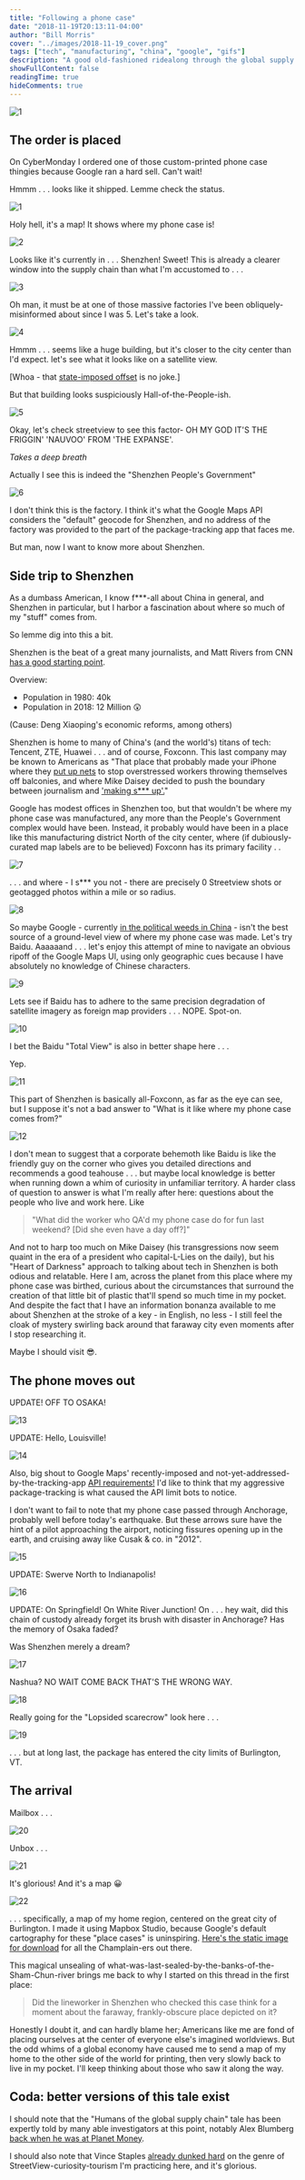 ```yaml
---
title: "Following a phone case"
date: "2018-11-19T20:13:11-04:00"
author: "Bill Morris"
cover: "../images/2018-11-19_cover.png"
tags: ["tech", "manufacturing", "china", "google", "gifs"]
description: "A good old-fashioned ridealong through the global supply chain."
showFullContent: false
readingTime: true
hideComments: true
---
```


![1](../images/2018-11-19_cover.png)

## The order is placed

On CyberMonday I ordered one of those custom-printed phone case thingies because Google ran a hard sell. Can't wait!

Hmmm . . . looks like it shipped. Lemme check the status. 

![1](../images/2018-11-19_1.gif)

Holy hell, it's a map! It shows where my phone case is!

![2](../images/2018-11-19_2.gif)

Looks like it's currently in . . . Shenzhen! Sweet! This is already a clearer window into the supply chain than what I'm accustomed to . . .

![3](../images/2018-11-19_3.gif)

Oh man, it must be at one of those massive factories I've been obliquely-misinformed about since I was 5. Let's take a look.

![4](../images/2018-11-19_4.gif)

Hmmm . . . seems like a huge building, but it's closer to the city center than I'd expect. let's see what it looks like on a satellite view.

[Whoa - that [state-imposed offset](https://geoawesomeness.com/eo-hub/china-messing-gps-coordinates/) is no joke.] 

But that building looks suspiciously Hall-of-the-People-ish. 

![5](../images/2018-11-19_5.gif)

Okay, let's check streetview to see this factor- OH MY GOD IT'S THE FRIGGIN' 'NAUVOO' FROM 'THE EXPANSE'.

*Takes a deep breath*

Actually I see this is indeed the "Shenzhen People's Government" 

![6](../images/2018-11-19_6.gif)

I don't think this is the factory. I think it's what the Google Maps API considers the "default" geocode for Shenzhen, and no address of the factory was provided to the part of the package-tracking app that faces me.

But man, now I want to know more about Shenzhen.

## Side trip to Shenzhen

As a dumbass American, I know f***-all about China in general, and Shenzhen in particular, but I harbor a fascination about where so much of my "stuff" comes from.

So lemme dig into this a bit.

Shenzhen is the beat of a great many journalists, and Matt Rivers from CNN [has a good starting point](https://edition.cnn.com/videos/business/2018/11/19/shenzhen-china-innovation.cnn-business).

Overview:
- Population in 1980: 40k
- Population in 2018: 12 Million 😲

(Cause: Deng Xiaoping's economic reforms, among others)

Shenzhen is home to many of China's (and the world's) titans of tech: Tencent, ZTE, Huawei . . . and of course, Foxconn. This last company may be known to Americans as "That place that probably made your iPhone where they [put up nets](https://en.wikipedia.org/wiki/Foxconn_suicides) to stop overstressed workers throwing themselves off balconies, and where Mike Daisey decided to push the boundary between journalism and ['making s*** up'.](https://www.theatlantic.com/international/archive/2012/03/the-sad-and-infuriating-mike-daisey-case/254661/)"

Google has modest offices in Shenzhen too, but that wouldn't be where my phone case was manufactured, any more than the People's Government complex would have been. Instead, it probably would have been in a place like this manufacturing district North of the city center, where (if dubiously-curated map labels are to be believed) Foxconn has its primary facility . . 

![7](../images/2018-11-19_7.gif)

. . . and where - I s*** you not - there are precisely 0 Streetview shots or geotagged photos within a mile or so radius.

![8](../images/2018-11-19_8.gif)

So maybe Google - currently [in the political weeds in China](https://www.theverge.com/2018/11/29/18117400/google-china-petitions-dragonfly-sundar-pichai) - isn't the best source of a ground-level view of where my phone case was made. Let's try Baidu. Aaaaaand . . . let's enjoy this attempt of mine to navigate an obvious ripoff of the Google Maps UI, using only geographic cues because I have absolutely no knowledge of Chinese characters.

![9](../images/2018-11-19_9.gif)

Lets see if Baidu has to adhere to the same precision degradation of satellite imagery as foreign map providers . . . NOPE. Spot-on. 

![10](../images/2018-11-19_10.gif)

I bet the Baidu "Total View" is also in better shape here . . . 

Yep.

![11](../images/2018-11-19_11.gif)

This part of Shenzhen is basically all-Foxconn, as far as the eye can see, but I suppose it's not a bad answer to "What is it like where my phone case comes from?"

![12](../images/2018-11-19_12.gif)

I don't mean to suggest that a corporate behemoth like Baidu is like the friendly guy on the corner who gives you detailed directions and recommends a good teahouse . . . but maybe local knowledge is better when running down a whim of curiosity in unfamiliar territory. A harder class of question to answer is what I'm really after here: questions about the people who live and work here. Like 

> "What did the worker who QA'd my phone case do for fun last weekend? [Did she even have a day off?]"

And not to harp too much on Mike Daisey (his transgressions now seem quaint in the era of a president who capital-L-Lies on the daily), but his "Heart of Darkness" approach to talking about tech in Shenzhen is both odious and relatable. Here I am, across the planet from this place where my phone case was birthed, curious about the circumstances that surround the creation of that little bit of plastic that'll spend so much time in my pocket. And despite the fact that I have an information bonanza available to me about Shenzhen at the stroke of a key - in English, no less - I still feel the cloak of mystery swirling back around that faraway city even moments after I stop researching it.

Maybe I should visit 😎.

## The phone moves out

UPDATE! OFF TO OSAKA!

![13](../images/2018-11-19_13.gif)

UPDATE: Hello, Louisville! 

![14](../images/2018-11-19_14.gif)

Also, big shout to Google Maps' recently-imposed and not-yet-addressed-by-the-tracking-app [API requirements!](https://therealdeal.com/2018/05/07/agents-will-have-to-really-start-paying-for-google-maps/) I'd like to think that my aggressive package-tracking is what caused the API limit bots to notice.

I don't want to fail to note that my phone case passed through Anchorage, probably well before today's earthquake. But these arrows sure have the hint of a pilot approaching the airport, noticing fissures opening up in the earth, and cruising away like Cusak & co. in "2012".

![15](../images/2018-11-19_15.gif)

UPDATE: Swerve North to Indianapolis! 

![16](../images/2018-11-19_16.gif)

UPDATE: On Springfield! On White River Junction! On . . . hey wait, did this chain of custody already forget its brush with disaster in Anchorage? Has the memory of Osaka faded? 

Was Shenzhen merely a dream?

![17](../images/2018-11-19_17.gif)

Nashua? NO WAIT COME BACK THAT'S THE WRONG WAY. 

![18](../images/2018-11-19_18.gif)

Really going for the "Lopsided scarecrow" look here . . .

![19](../images/2018-11-19_19.gif)

. . . but at long last, the package has entered the city limits of Burlington, VT.

## The arrival

Mailbox . . .

![20](../images/2018-11-19_20.jpg)

Unbox . . .

![21](../images/2018-11-19_21.gif)

It's glorious! And it's a map 😀

![22](../images/2018-11-19_22.gif)

. . . specifically, a map of my home region, centered on the great city of Burlington. I made it using Mapbox Studio, because Google's default cartography for these "place cases" is uninspiring. [Here's the static image for download](https://www.dropbox.com/s/obz6pis07iupz4x/champlain.png?dl=0) for all the Champlain-ers out there.

This magical unsealing of what-was-last-sealed-by-the-banks-of-the-Sham-Chun-river brings me back to why I started on this thread in the first place:

> Did the lineworker in Shenzhen who checked this case think for a moment about the faraway, frankly-obscure place depicted on it?

Honestly I doubt it, and can hardly blame her; Americans like me are fond of placing ourselves at the center of everyone else's imagined worldviews. But the odd whims of a global economy have caused me to send a map of my home to the other side of the world for printing, then very slowly back to live in my pocket. I'll keep thinking about those who saw it along the way.

## Coda: better versions of this tale exist

I should note that the "Humans of the global supply chain" tale has been expertly told by many able investigators at this point, notably Alex Blumberg [back when he was at Planet Money](https://apps.npr.org/tshirt/#/title).

I should also note that Vince Staples [already dunked hard](https://www.youtube.com/watch?v=vz9-pXuvFEU) on the genre of StreetView-curiosity-tourism I'm practicing here, and it's glorious.

